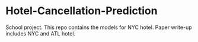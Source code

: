 # Hotel-Cancellation-Prediction
School project. This repo contains the models for NYC hotel. Paper write-up includes NYC and ATL hotel. 
